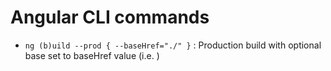 # Angular CLI commands

- `ng (b)uild --prod { --baseHref="./" }` : Production build with optional base set to baseHref value (i.e. <base href="./">)

